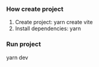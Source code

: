 ### How create project
1. Create project: yarn create vite 
2. Install dependencies: yarn

### Run project
yarn dev

